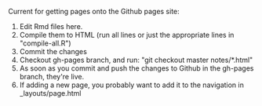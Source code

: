 Current for getting pages onto the Github pages site:

1. Edit Rmd files here.
2. Compile them to HTML (run all lines or just the appropriate lines in "compile-all.R")
3. Commit the changes
4. Checkout gh-pages branch, and run: "git checkout master notes/*.html"
5. As soon as you commit and push the changes to Github in the gh-pages branch, they're live.
6. If adding a new page, you probably want to add it to the navigation in _layouts/page.html